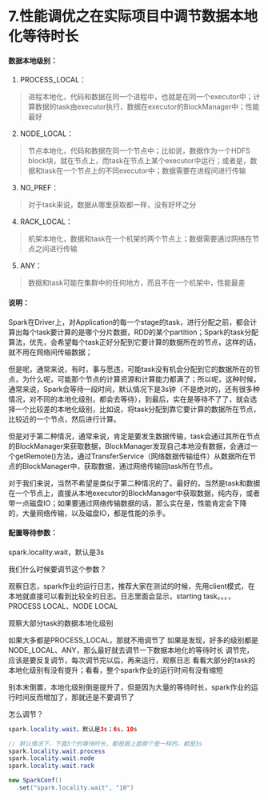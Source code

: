 # 7.性能调优之在实际项目中调节数据本地化等待时长

#### 数据本地级别：
1. PROCESS_LOCAL：
> 进程本地化，代码和数据在同一个进程中，也就是在同一个executor中；计算数据的task由executor执行，数据在executor的BlockManager中；性能最好

2. NODE_LOCAL：
> 节点本地化，代码和数据在同一个节点中；比如说，数据作为一个HDFS block块，就在节点上，而task在节点上某个executor中运行；或者是，数据和task在一个节点上的不同executor中；数据需要在进程间进行传输

3. NO_PREF：
> 对于task来说，数据从哪里获取都一样，没有好坏之分

4. RACK_LOCAL：
> 机架本地化，数据和task在一个机架的两个节点上；数据需要通过网络在节点之间进行传输

5. ANY：
> 数据和task可能在集群中的任何地方，而且不在一个机架中，性能最差

#### 说明：
Spark在Driver上，对Application的每一个stage的task，进行分配之前，都会计算出每个task要计算的是哪个分片数据，RDD的某个partition；Spark的task分配算法，优先，会希望每个task正好分配到它要计算的数据所在的节点，这样的话，就不用在网络间传输数据；

但是呢，通常来说，有时，事与愿违，可能task没有机会分配到它的数据所在的节点，为什么呢，可能那个节点的计算资源和计算能力都满了；所以呢，这种时候，通常来说，Spark会等待一段时间，默认情况下是3s钟（不是绝对的，还有很多种情况，对不同的本地化级别，都会去等待），到最后，实在是等待不了了，就会选择一个比较差的本地化级别，比如说，将task分配到靠它要计算的数据所在节点，比较近的一个节点，然后进行计算。

但是对于第二种情况，通常来说，肯定是要发生数据传输，task会通过其所在节点的BlockManager来获取数据，BlockManager发现自己本地没有数据，会通过一个getRemote()方法，通过TransferService（网络数据传输组件）从数据所在节点的BlockManager中，获取数据，通过网络传输回task所在节点。

对于我们来说，当然不希望是类似于第二种情况的了。最好的，当然是task和数据在一个节点上，直接从本地executor的BlockManager中获取数据，纯内存，或者带一点磁盘IO；如果要通过网络传输数据的话，那么实在是，性能肯定会下降的，大量网络传输，以及磁盘IO，都是性能的杀手。

#### 配置等待参数：
spark.locality.wait，默认是3s

我们什么时候要调节这个参数？

观察日志，spark作业的运行日志，推荐大家在测试的时候，先用client模式，在本地就直接可以看到比较全的日志。日志里面会显示，starting task。。。，PROCESS LOCAL、NODE LOCAL

观察大部分task的数据本地化级别

如果大多都是PROCESS_LOCAL，那就不用调节了
如果是发现，好多的级别都是NODE_LOCAL、ANY，那么最好就去调节一下数据本地化的等待时长
调节完，应该是要反复调节，每次调节完以后，再来运行，观察日志
看看大部分的task的本地化级别有没有提升；看看，整个spark作业的运行时间有没有缩短

别本末倒置，本地化级别倒是提升了，但是因为大量的等待时长，spark作业的运行时间反而增加了，那就还是不要调节了

怎么调节？
```java
spark.locality.wait，默认是3s；6s，10s

// 默认情况下，下面3个的等待时长，都是跟上面那个是一样的，都是3s
spark.locality.wait.process
spark.locality.wait.node
spark.locality.wait.rack

new SparkConf()
  .set("spark.locality.wait", "10")
```